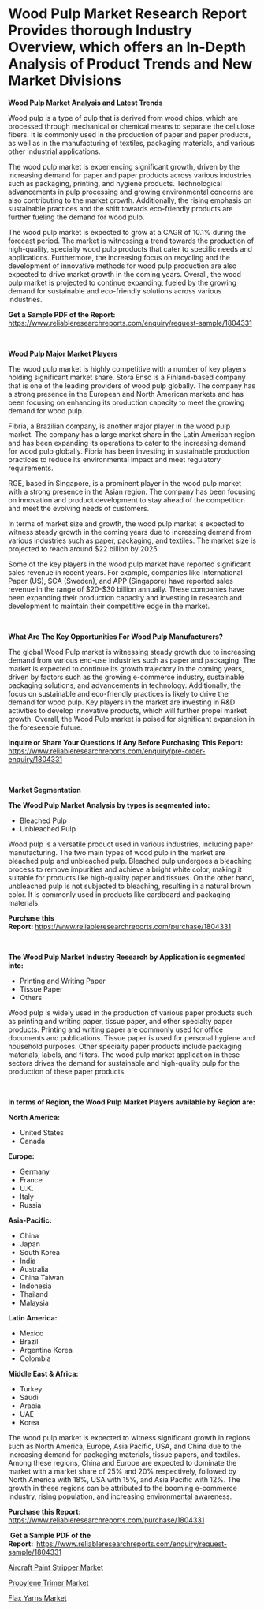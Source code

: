 <p><h1>Wood Pulp Market Research Report Provides thorough Industry Overview, which offers an In-Depth Analysis of Product Trends and New Market Divisions</h1></p><p><strong>Wood Pulp Market Analysis and Latest Trends</strong></p>
<p><p>Wood pulp is a type of pulp that is derived from wood chips, which are processed through mechanical or chemical means to separate the cellulose fibers. It is commonly used in the production of paper and paper products, as well as in the manufacturing of textiles, packaging materials, and various other industrial applications.</p><p>The wood pulp market is experiencing significant growth, driven by the increasing demand for paper and paper products across various industries such as packaging, printing, and hygiene products. Technological advancements in pulp processing and growing environmental concerns are also contributing to the market growth. Additionally, the rising emphasis on sustainable practices and the shift towards eco-friendly products are further fueling the demand for wood pulp.</p><p>The wood pulp market is expected to grow at a CAGR of 10.1% during the forecast period. The market is witnessing a trend towards the production of high-quality, specialty wood pulp products that cater to specific needs and applications. Furthermore, the increasing focus on recycling and the development of innovative methods for wood pulp production are also expected to drive market growth in the coming years. Overall, the wood pulp market is projected to continue expanding, fueled by the growing demand for sustainable and eco-friendly solutions across various industries.</p></p>
<p><strong>Get a Sample PDF of the Report:&nbsp;</strong> <a href="https://www.reliableresearchreports.com/enquiry/request-sample/1804331">https://www.reliableresearchreports.com/enquiry/request-sample/1804331</a></p>
<p>&nbsp;</p>
<p><strong>Wood Pulp Major Market Players</strong></p>
<p><p>The wood pulp market is highly competitive with a number of key players holding significant market share. Stora Enso is a Finland-based company that is one of the leading providers of wood pulp globally. The company has a strong presence in the European and North American markets and has been focusing on enhancing its production capacity to meet the growing demand for wood pulp.</p><p>Fibria, a Brazilian company, is another major player in the wood pulp market. The company has a large market share in the Latin American region and has been expanding its operations to cater to the increasing demand for wood pulp globally. Fibria has been investing in sustainable production practices to reduce its environmental impact and meet regulatory requirements.</p><p>RGE, based in Singapore, is a prominent player in the wood pulp market with a strong presence in the Asian region. The company has been focusing on innovation and product development to stay ahead of the competition and meet the evolving needs of customers.</p><p>In terms of market size and growth, the wood pulp market is expected to witness steady growth in the coming years due to increasing demand from various industries such as paper, packaging, and textiles. The market size is projected to reach around $22 billion by 2025.</p><p>Some of the key players in the wood pulp market have reported significant sales revenue in recent years. For example, companies like International Paper (US), SCA (Sweden), and APP (Singapore) have reported sales revenue in the range of $20-$30 billion annually. These companies have been expanding their production capacity and investing in research and development to maintain their competitive edge in the market.</p></p>
<p>&nbsp;</p>
<p><strong>What Are The Key Opportunities For Wood Pulp Manufacturers?</strong></p>
<p><p>The global Wood Pulp market is witnessing steady growth due to increasing demand from various end-use industries such as paper and packaging. The market is expected to continue its growth trajectory in the coming years, driven by factors such as the growing e-commerce industry, sustainable packaging solutions, and advancements in technology. Additionally, the focus on sustainable and eco-friendly practices is likely to drive the demand for wood pulp. Key players in the market are investing in R&D activities to develop innovative products, which will further propel market growth. Overall, the Wood Pulp market is poised for significant expansion in the foreseeable future.</p></p>
<p><strong>Inquire or Share Your Questions If Any Before Purchasing This Report:</strong> <a href="https://www.reliableresearchreports.com/enquiry/pre-order-enquiry/1804331">https://www.reliableresearchreports.com/enquiry/pre-order-enquiry/1804331</a></p>
<p>&nbsp;</p>
<p><strong>Market Segmentation</strong></p>
<p><strong>The Wood Pulp Market Analysis by types is segmented into:</strong></p>
<p><ul><li>Bleached Pulp</li><li>Unbleached Pulp</li></ul></p>
<p><p>Wood pulp is a versatile product used in various industries, including paper manufacturing. The two main types of wood pulp in the market are bleached pulp and unbleached pulp. Bleached pulp undergoes a bleaching process to remove impurities and achieve a bright white color, making it suitable for products like high-quality paper and tissues. On the other hand, unbleached pulp is not subjected to bleaching, resulting in a natural brown color. It is commonly used in products like cardboard and packaging materials.</p></p>
<p><strong>Purchase this Report:&nbsp;</strong><a href="https://www.reliableresearchreports.com/purchase/1804331">https://www.reliableresearchreports.com/purchase/1804331</a></p>
<p>&nbsp;</p>
<p><strong>The Wood Pulp Market Industry Research by Application is segmented into:</strong></p>
<p><ul><li>Printing and Writing Paper</li><li>Tissue Paper</li><li>Others</li></ul></p>
<p><p>Wood pulp is widely used in the production of various paper products such as printing and writing paper, tissue paper, and other specialty paper products. Printing and writing paper are commonly used for office documents and publications. Tissue paper is used for personal hygiene and household purposes. Other specialty paper products include packaging materials, labels, and filters. The wood pulp market application in these sectors drives the demand for sustainable and high-quality pulp for the production of these paper products.</p></p>
<p>&nbsp;</p>
<p><strong>In terms of Region, the Wood Pulp Market Players available by Region are:</strong></p>
<p>
    <p> <strong> North America: </strong>
        <ul>
            <li>United States</li>
            <li>Canada</li>
        </ul>
        </p> 
    <p> <strong> Europe: </strong>
        <ul>
            <li>Germany</li>
            <li>France</li>
            <li>U.K.</li>
            <li>Italy</li>
            <li>Russia</li>
        </ul>
        </p> 
    <p> <strong> Asia-Pacific: </strong>
        <ul>
            <li>China</li>
            <li>Japan</li>
            <li>South Korea</li>
            <li>India</li>
            <li>Australia</li>
            <li>China Taiwan</li>
            <li>Indonesia</li>
            <li>Thailand</li>
            <li>Malaysia</li>
        </ul>
        </p> 
    <p> <strong> Latin America: </strong>
        <ul>
            <li>Mexico</li>
            <li>Brazil</li>
            <li>Argentina Korea</li>
            <li>Colombia</li>
        </ul>
        </p> 
    <p> <strong> Middle East & Africa: </strong>
        <ul>
            <li>Turkey</li>
            <li>Saudi</li>
            <li>Arabia</li>
            <li>UAE</li>
            <li>Korea</li>
        </ul>
    </p>
    </p>
<p><p>The wood pulp market is expected to witness significant growth in regions such as North America, Europe, Asia Pacific, USA, and China due to the increasing demand for packaging materials, tissue papers, and textiles. Among these regions, China and Europe are expected to dominate the market with a market share of 25% and 20% respectively, followed by North America with 18%, USA with 15%, and Asia Pacific with 12%. The growth in these regions can be attributed to the booming e-commerce industry, rising population, and increasing environmental awareness.</p></p>
<p><strong>Purchase this Report: </strong><a href="https://www.reliableresearchreports.com/purchase/1804331">https://www.reliableresearchreports.com/purchase/1804331</a></p>
<p>&nbsp;<strong>Get a Sample PDF of the Report:&nbsp;&nbsp;</strong><a href="https://www.reliableresearchreports.com/enquiry/request-sample/1804331">https://www.reliableresearchreports.com/enquiry/request-sample/1804331</a></p>
<p><strong></strong></p>
<p><p><a href="https://github.com/yemakinde/Market-Research-Report-List-1/blob/main/aircraft-paint-stripper-market.md">Aircraft Paint Stripper Market</a></p><p><a href="https://github.com/bmorecock/Market-Research-Report-List-2/blob/main/propylene-trimer-market.md">Propylene Trimer Market</a></p><p><a href="https://github.com/jsmusil/Market-Research-Report-List-2/blob/main/flax-yarns-market.md">Flax Yarns Market</a></p></p>